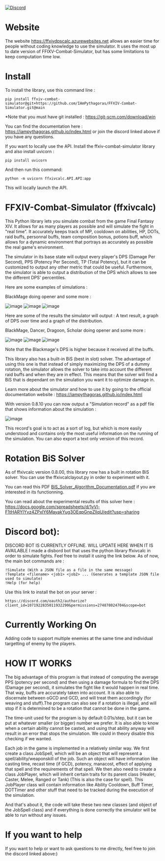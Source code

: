 [![Discord](https://img.shields.io/discord/970724799464738977?color=7289da&label=Discord&logo=discord)](https://discord.gg/mZXKUNy2sw)

# Website

The website https://ffxivdpscalc.azurewebsites.net allows an easier time for people without coding knowledge to use the simulator.
It uses the most up to date version of FFIXV-Combat-Simulator, but has some limitations to keep computation time low.

# Install

To install the library, use this command line : 
```
pip install ffxiv-combat-simulator@git+https://github.com/IAmPythagoras/FFXIV-Combat-Simulator.git@main
```

*Note that you must have git installed : https://git-scm.com/download/win 

You can find the documentation here : https://iampythagoras.github.io/index.html or join the discord linked above if you have any questions.

If you want to locally use the API. Install the ffxiv-combat-simulator library and also install uvicorn :
```
pip install uvicorn
```
And then run this command:
```
python -m uvicorn ffxivcalc.API.API:app
```
This will locally launch the API.

# FFXIV-Combat-Simulator (ffxivcalc)

This Python library lets you simulate combat from the game Final Fantasy XIV. It allows for as many players as possible and will simulate the fight in "real time". It
accurately keeps track of MP, cooldown on abilities, HP, DOTs, raid buffs, personnal buffs, team composition bonus, potions buff, which allows for a dynamic environment that portrays as accurately as possible the real game's environment.

The simulator in its base state will output every player's DPS (Damage Per Second), PPS (Potency Per Second), TP (Total Potency), but it can be customized to output any other metric that could be useful. Furthermore, the simulator is able to output a distribution of the DPS which allows to see the different DPS' percentiles.

Here are some examples of simulations :

BlackMage doing opener and some more :

![image](https://github.com/IAmPythagoras/FFXIV-Combat-Simulator/assets/62820030/5bde764b-7e4a-4fa5-9bc5-8668e716f1d9)
![image](https://github.com/IAmPythagoras/FFXIV-Combat-Simulator/assets/62820030/8f8fd525-6b17-4582-a490-1da3ae8f0bfb)
![image](https://github.com/IAmPythagoras/FFXIV-Combat-Simulator/assets/62820030/40304b27-af47-4181-bdff-d8d02b414cfd)

Here are some of the results the simulator will output : A text result, a graph of DPS over time and a graph of the distribution.

BlackMage, Dancer, Dragoon, Scholar doing opener and some more :

![image](https://github.com/IAmPythagoras/FFXIV-Combat-Simulator/assets/62820030/e3e8e2c7-935d-49fa-91c8-745f134e01e1)
![image](https://github.com/IAmPythagoras/FFXIV-Combat-Simulator/assets/62820030/f351ec39-c241-4ffb-9722-a6ce7098c5b9)
![image](https://github.com/IAmPythagoras/FFXIV-Combat-Simulator/assets/62820030/9972f6aa-e0ef-4a63-a908-2b106ecff814)

Note that the Blackmage's DPS is higher because it received all the buffs.

This library also has a built-in BiS (best in slot) solver. The advantage of using this one is that instead of simply maximizing the DPS of a dummy rotation, the simulator allows the solver to take into account the different raid buffs and when they are in effect. This means that the solver will find a BiS that is dependant on the simulation you want it to optimize damage in.

Learn more about the simulator and how to use it by going to the official documentation website : https://iampythagoras.github.io/index.html

With version 0.8.10 you can now output a "Simulation record" as a pdf file that shows information about the simulation :

![image](https://github.com/IAmPythagoras/FFXIV-Combat-Simulator/assets/62820030/88069e5d-8ffa-4783-acc3-b1b02c3ce33e)

This record's goal is to act as a sort of log, but which is more easily understood and contains only the most useful information on the running of the simulation.
You can also export a text only version of this record.
# Rotation BiS Solver 

As of ffxivcalc version 0.8.00, this library now has a built in rotation BiS solver. You can use the ffxivcalclayout.py in order to experiment with it.

You can read this PDF [BiS_Solver_Algorithm_Documentation.pdf](https://github.com/IAmPythagoras/FFXIV-Combat-Simulator/files/12580553/BiS_Solver_Algorithm_Documentation.pdf) if you are interested in its
functionning. 

You can read about the experimental results of this solver here : https://docs.google.com/spreadsheets/d/1yVl-F1tHARYIYvz4ZPxIY6MayakYug3OEqpGnpZllqU/edit?usp=sharing

# Discord bot): 
DISCORD BOT IS CURRENTLY OFFLINE. WILL UPDATE HERE WHEN IT IS AVAILABLE
I made a disbord bot that uses the python library ffxivcalc in order to simulate fights. Feel free to install it using the link below. As of now, the main bot commands are :
```
!Simulate (With a JSON file as a file in the same message)
!Template <filename> <job1> <job2> ... (Generates a template JSON file used to simulate)
!Help (for help)
```
Use this link to install the bot on your server : 
```
https://discord.com/oauth2/authorize?client_id=1071922835011932290&permissions=274878024704&scope=bot
```

# Currently Working On

Adding code to support multiple enemies at the same time and individual targetting of enemy by the players.


# HOW IT WORKS

The big advantage of this program is that instead of computing the average PPS (potency per second) and then using a damage formula to find the
DPS (Damage per second), it simulates the fight like it would happen in real time. That way, buffs are accurately taken into account. It is also able to discernate between oGCD and GCD, and will treat them accordingly (for weaving and stuff).The program can also see if a rotation is illegal, and will stop if it is determined to be a rotation that cannot be done in the game.

The time-unit used for the program is by default 0.01s/step, but it can be put at whatever smaller (or bigger) number we prefer. It is also able to know when a certain ability cannot be casted, and using that ability anyway will result in an error that stops the simulation. We could in theory disable this checking if we wanted.

Each job in the game is implemented in a relatively similar way. We first create a class JobSpell, which will be an object that will represent a spell/ability/weaponskill of the job. Such an object will have information like casting time, recast time (if GCD), potency, manacost, effect of applying that spell and the requirements of that spell. We then also need to create a class JobPlayer, which will inherit certain traits for its parent class (Healer, Caster, Melee, Ranged or Tank) (This is also the case for spell). This JobPlayer class will contain information like Ability Cooldown, Buff Timer, DOTTimer and other stuff that need to be tracked during the execution of the simulation.

And that's about it, the code will take these two new classes (and object of the JobSpell class) and if everything is done correctly the simulator will be able to run without any issues.

# If you want to help

If you want to help or want to ask questions to me directly, feel free to join the discord linked above:)
